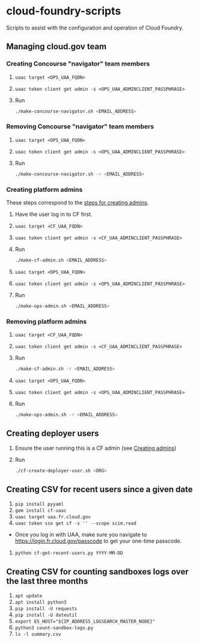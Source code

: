 # cloud-foundry-scripts
Scripts to assist with the configuration and operation of Cloud Foundry.

## Managing cloud.gov team
### Creating Concourse "navigator" team members

1. `uaac target <OPS_UAA_FQDN>`
1. `uaac token client get admin -s <OPS_UAA_ADMINCLIENT_PASSPHRASE>`
1. Run

    ```bash
    ./make-concourse-navigator.sh <EMAIL_ADDRESS>
    ```

### Removing Concourse "navigator" team members

1. `uaac target <OPS_UAA_FQDN>`
1. `uaac token client get admin -s <OPS_UAA_ADMINCLIENT_PASSPHRASE>`
1. Run

    ```bash
    ./make-concourse-navigator.sh -r <EMAIL_ADDRESS>
    ```

### Creating platform admins

These steps correspond to the [steps for creating admins](http://docs.cloudfoundry.org/adminguide/uaa-user-management.html#creating-admin-users).

1. Have the user log in to CF first.
1. `uaac target <CF_UAA_FQDN>`
1. `uaac token client get admin -s <CF_UAA_ADMINCLIENT_PASSPHRASE>`
1. Run

    ```bash
    ./make-cf-admin.sh <EMAIL_ADDRESS>
    ```
1. `uaac target <OPS_UAA_FQDN>`
1. `uaac token client get admin -s <OPS_UAA_ADMINCLIENT_PASSPHRASE>`
1. Run

    ```bash
    ./make-ops-admin.sh <EMAIL_ADDRESS>
    ```

### Removing platform admins
1. `uaac target <CF_UAA_FQDN>`
1. `uaac token client get admin -s <CF_UAA_ADMINCLIENT_PASSPHRASE>`
1. Run

    ```bash
    ./make-cf-admin.sh -r <EMAIL_ADDRESS>
    ```
1. `uaac target <OPS_UAA_FQDN>`
1. `uaac token client get admin -s <OPS_UAA_ADMINCLIENT_PASSPHRASE>`
1. Run

    ```bash
    ./make-ops-admin.sh -r <EMAIL_ADDRESS>
    ```

## Creating deployer users
1. Ensure the user running this is a CF admin (see [Creating admins](#creating-admins))
1. Run

    ```bash
    ./cf-create-deployer-user.sh <ORG>
    ```


## Creating CSV for recent users since a given date

1. `pip install pyyaml`
1. `gem install cf-uaac`
1. `uaac target uaa.fr.cloud.gov`
1. `uaac token sso get cf -s '' --scope scim.read`
  - Once you log in with UAA, make sure you navigate to
    https://login.fr.cloud.gov/passcode to get your one-time passcode.
1. `python cf-get-recent-users.py YYYY-MM-DD`

## Creating CSV for counting sandboxes logs over the last three months

1. `apt update`
1. `apt install python3`
1. `pip install -U requests`
1. `pip install -U dateutil`
1. `export ES_HOST="${IP_ADDRESS_LOGSEARCH_MASTER_NODE}"`
1. `python3 count-sandbox-logs.py`
1. `ls -l summary.csv`
